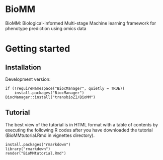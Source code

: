 # BioMM
BioMM: Biological-informed Multi-stage Machine learning framework for phenotype prediction using omics data


# Getting started  

## Installation 
Development version:

```{r eval=FALSE}
if (!requireNamespace("BiocManager", quietly = TRUE))
	install.packages("BiocManager")
BiocManager::install("transbioZI/BioMM")
``` 

## Tutorial 

The best view of the tutorial is in HTML format with a table of contents by executing the following R codes after you have downloaded the tutorial (BioMMtutorial.Rmd in vignettes directory).

```{r eval=FALSE}
install.packages("rmarkdown")
library("rmarkdown")
render("BioMMtutorial.Rmd")
```

